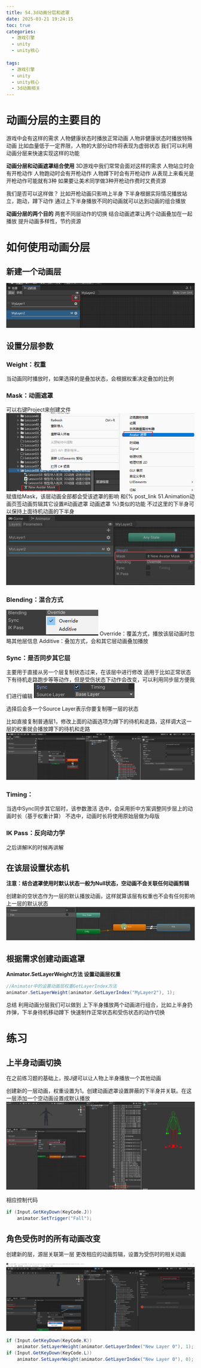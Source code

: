 ```yaml
---
title: 54.3d动画分层和遮罩
date: 2025-03-21 19:24:15
toc: true
categories:
  - 游戏引擎
  - unity
  - unity核心

tags:
  - 游戏引擎
  - unity
  - unity核心
  - 3d动画相关
---
```


# 动画分层的主要目的
游戏中会有这样的需求
人物健康状态时播放正常动画
人物非健康状态时播放特殊动画
比如血量低于一定界限，人物的大部分动作将表现为虚弱状态
我们可以利用动画分层来快速实现这样的功能


**动画分层和动画遮罩结合使用**
3D游戏中我们常常会面对这样的需求
人物站立时会有开枪动作
人物跑动时会有开枪动作
人物蹲下时会有开枪动作
从表现上来看光是开枪动作可能就有3种
如果要让美术同学做3种开枪动作费时又费资源

我们是否可以这样做？
比如开枪动画只影响上半身
下半身根据实际情况播放站立，跑动，蹲下动作
通过上下半身播放不同的动画就可以达到动画的组合播放


**动画分层的两个目的**
两套不同层动作的切换
结合动画遮罩让两个动画叠加在一起播放
提升动画多样性，节约资源


# 如何使用动画分层

## 新建一个动画层
![](54.3d动画分层和遮罩/file-20250321192840227.png)


## 设置分层参数

### Weight：权重
当动画同时播放时，如果选择的是叠加状态，会根据权重决定叠加的比例

### Mask：动画遮罩
可以右键Project来创建文件
![](54.3d动画分层和遮罩/file-20250321193623935.png)
赋值给Mask，该层动画全部都会受该遮罩的影响
 和{% post_link 51.Animation动画页签动画剪辑其它设置#动画遮罩 动画遮罩 %}类似的功能
 不过这里的下半身可以保持上面待机动画的下半身
![](54.3d动画分层和遮罩/file-20250321193714807.png)
### Blending：混合方式
![](54.3d动画分层和遮罩/file-20250321194423695.png)
Override：覆盖方式，播放该层动画时忽略其他层信息 
Additive：叠加方式，会和其它层动画叠加播放

### Sync：是否同步其它层
主要用于直接从另一个层复制状态过来，在该层中进行修改 
适用于比如正常状态下有待机走路跑步等等动作，但是受伤状态下动作会改变，可以利用同步层方便我们进行编辑
![](54.3d动画分层和遮罩/file-20250321200433952.png)


选择后会多一个Source Layer表示你要复制哪一层的状态

比如直接复制普通层1，修改上面的动画选项为蹲下的待机和走路，这样调大这一层的权重就会播放蹲下的待机和走路
![](54.3d动画分层和遮罩/file-20250321195346139.png)


### Timing：
当选中Sync同步其它层时，该参数激活
选中，会采用折中方案调整同步层上的动画时长（基于权重计算） 
不选中，动画时长将使用原始层做为母版

### IK Pass：反向动力学
之后讲解IK的时候再讲解

## 在该层设置状态机
**注意：结合遮罩使用时默认状态一般为Null状态，空动画不会关联任何动画剪辑**

创建新的空状态作为一层的默认播放动画，这样就算该层有权重也不会有任何影响上一层的默认状态
![](54.3d动画分层和遮罩/file-20250321195837194.png)


## 根据需求创建动画遮罩

**Animator.SetLayerWeight方法 设置动画层权重**
```cs
//Animator中的设置动画层权重GetLayerIndex方法
animator.SetLayerWeight(animator.GetLayerIndex("MyLayer2"), 1);
```


总结 
利用动画分层我们可以做到
上下半身播放两个动画进行组合，比如上半身扔炸弹，下半身待机移动蹲下
快速制作正常状态和受伤状态的动作切换


# 练习
## 上半身动画切换
在之前练习题的基础上，按J键可以让人物上半身播放一个其他动画

创建新的一层动画，权重设置为1。创建动画遮罩设置屏蔽的下半身并关联。在这一层添加一个空动画设置成默认播放
![](54.3d动画分层和遮罩/file-20250321200644267.png)

相应控制代码
```cs
if (Input.GetKeyDown(KeyCode.J))
    animator.SetTrigger("Fall");
```

## 角色受伤时的所有动画改变
创建新的层，源层关联第一层
更改相应的动画剪辑，设置为受伤时的相关动画

![](54.3d动画分层和遮罩/file-20250321201221087.png)


```cs
if (Input.GetKeyDown(KeyCode.K))
    animator.SetLayerWeight(animator.GetLayerIndex("New Layer 0"), 1);
if (Input.GetKeyDown(KeyCode.L))
    animator.SetLayerWeight(animator.GetLayerIndex("New Layer 0"), 0);
```